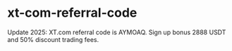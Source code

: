 # xt-com-referral-code
Update 2025: XT.com referral code is AYMOAQ. Sign up bonus 2888 USDT and 50% discount trading fees.
